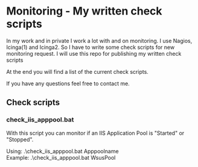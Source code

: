 # Monitoring - My written check scripts
In my work and in private I work a lot with and on monitoring. 
I use Nagios, Icinga(1) and Icinga2. So I have to write some check scripts for new monitoring request.
I will use this repo for publishing my written check scripts

At the end you will find a list of the current check scripts.

If you have any questions feel free to contact me.

## Check scripts
### check_iis_apppool.bat
With this script you can monitor if an IIS Application Pool is "Started" or "Stopped".

Using: .\check_iis_apppool.bat Apppoolname <br>
Example: .\check_iis_apppool.bat WsusPool
